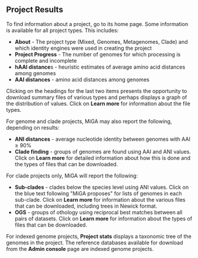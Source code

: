 ## Project Results

To find information about a project, go to its home page. Some information is available for all project types. This includes:

* **About** - The project type \(Mixed, Genomes, Metagenomes, Clade\) and which identity engines were used in creating the project
* **Project Progress** - The number of genomes for which processing is complete and incomplete
* **hAAI distance**s - heuristic estimates of average amino acid distances among genomes
* **AAI distances** - amino acid distances among genomes  

Clicking on the headings for the last two items presents the opportunity to download summary files of various types and perhaps displays a graph of the distribution of values. Click on **Learn more** for information about the file types.

For genome and clade projects, MiGA may also report the following, depending on results:

* **ANI distances** - average nucleotide identity between genomes with AAI ≥ 90%
* **Clade finding** - groups of genomes are found using AAI and ANI values. Click on **Learn more** for detailed information about how this is done and the types of files that can be downloaded.

For clade projects only, MiGA will report the following:

* **Sub-clades** - clades below the species level using ANI values. Click on the blue text following "MiGA proposes" for lists of genomes in each sub-clade. Click on **Learn more** for information about the various files that can be downloaded, including trees in Newick format. 
* **OGS** - groups of othology using reciprocal best matches between all pairs of datasets. Click on **Learn more** for information about the types of files that can be downloaded.

For indexed genome projects, **Project stats** displays a taxonomic tree of the genomes in the project. The reference databases available for download from the **Admin console** page are indexed genome projects.

